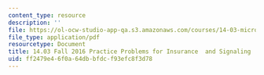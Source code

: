 ```yaml
---
content_type: resource
description: ''
file: https://ol-ocw-studio-app-qa.s3.amazonaws.com/courses/14-03-microeconomic-theory-and-public-policy-fall-2016/ff2479e46f0a64dbbfdcf93efc8f3d78_MIT14_03F16_prac_insure.pdf
file_type: application/pdf
resourcetype: Document
title: 14.03 Fall 2016 Practice Problems for Insurance  and Signaling
uid: ff2479e4-6f0a-64db-bfdc-f93efc8f3d78
---
```

